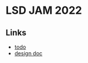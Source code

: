 # LSD JAM 2022

## Links

- [todo](todo.md)
- [design doc](https://docs.google.com/document/d/1oL8EBbVYHQczLtNStlBLct45n_2OlZ-Vc6V1o-twMao/edit?usp=sharing)